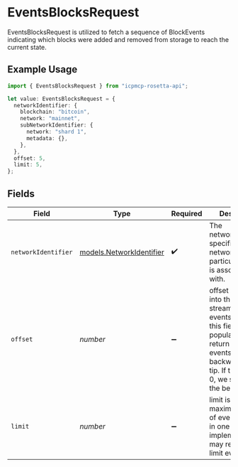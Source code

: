 # EventsBlocksRequest

EventsBlocksRequest is utilized to fetch a sequence of BlockEvents indicating which blocks were added and removed from storage to reach the current state.

## Example Usage

```typescript
import { EventsBlocksRequest } from "icpmcp-rosetta-api";

let value: EventsBlocksRequest = {
  networkIdentifier: {
    blockchain: "bitcoin",
    network: "mainnet",
    subNetworkIdentifier: {
      network: "shard 1",
      metadata: {},
    },
  },
  offset: 5,
  limit: 5,
};
```

## Fields

| Field                                                                                                                                                                                            | Type                                                                                                                                                                                             | Required                                                                                                                                                                                         | Description                                                                                                                                                                                      | Example                                                                                                                                                                                          |
| ------------------------------------------------------------------------------------------------------------------------------------------------------------------------------------------------ | ------------------------------------------------------------------------------------------------------------------------------------------------------------------------------------------------ | ------------------------------------------------------------------------------------------------------------------------------------------------------------------------------------------------ | ------------------------------------------------------------------------------------------------------------------------------------------------------------------------------------------------ | ------------------------------------------------------------------------------------------------------------------------------------------------------------------------------------------------ |
| `networkIdentifier`                                                                                                                                                                              | [models.NetworkIdentifier](../models/networkidentifier.md)                                                                                                                                       | :heavy_check_mark:                                                                                                                                                                               | The network_identifier specifies which network a particular object is associated with.                                                                                                           |                                                                                                                                                                                                  |
| `offset`                                                                                                                                                                                         | *number*                                                                                                                                                                                         | :heavy_minus_sign:                                                                                                                                                                               | offset is the offset into the event stream to sync events from. If this field is not populated, we return the limit events backwards from tip. If this is set to 0, we start from the beginning. | 5                                                                                                                                                                                                |
| `limit`                                                                                                                                                                                          | *number*                                                                                                                                                                                         | :heavy_minus_sign:                                                                                                                                                                               | limit is the maximum number of events to fetch in one call. The implementation may return <= limit events.                                                                                       | 5                                                                                                                                                                                                |